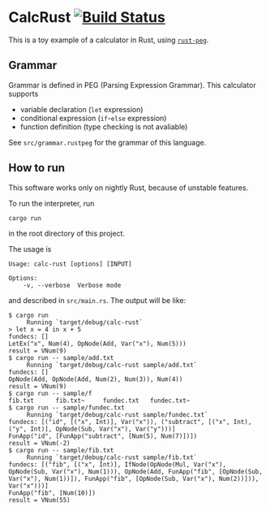 # CalcRust [![Build Status](https://travis-ci.org/koba-e964/calc-rust.svg?branch=master)](https://travis-ci.org/koba-e964/calc-rust)


This is a toy example of a calculator in Rust, using [`rust-peg`](https://github.com/kevinmehall/rust-peg).

## Grammar
Grammar is defined in PEG (Parsing Expression Grammar).
This calculator supports

- variable declaration (`let` expression)
- conditional expression (`if`-`else` expression)
- function definition (type checking is not avaliable)

See `src/grammar.rustpeg` for the grammar of this language.

## How to run
This software works only on nightly Rust, because of unstable features.

To run the interpreter, run
```
cargo run
```
in the root directory of this project.

The usage is
```
Usage: calc-rust [options] [INPUT]

Options:
    -v, --verbose  Verbose mode
```
and described in `src/main.rs`. The output will be like:
```
$ cargo run
     Running `target/debug/calc-rust`
> let x = 4 in x + 5
fundecs: []
LetEx("x", Num(4), OpNode(Add, Var("x"), Num(5)))
result = VNum(9)
$ cargo run -- sample/add.txt
     Running `target/debug/calc-rust sample/add.txt`
fundecs: []
OpNode(Add, OpNode(Add, Num(2), Num(3)), Num(4))
result = VNum(9)
$ cargo run -- sample/f
fib.txt      fib.txt~     fundec.txt   fundec.txt~  
$ cargo run -- sample/fundec.txt
     Running `target/debug/calc-rust sample/fundec.txt`
fundecs: [("id", [("x", Int)], Var("x")), ("subtract", [("x", Int), ("y", Int)], OpNode(Sub, Var("x"), Var("y")))]
FunApp("id", [FunApp("subtract", [Num(5), Num(7)])])
result = VNum(-2)
$ cargo run -- sample/fib.txt
     Running `target/debug/calc-rust sample/fib.txt`
fundecs: [("fib", [("x", Int)], IfNode(OpNode(Mul, Var("x"), OpNode(Sub, Var("x"), Num(1))), OpNode(Add, FunApp("fib", [OpNode(Sub, Var("x"), Num(1))]), FunApp("fib", [OpNode(Sub, Var("x"), Num(2))])), Var("x")))]
FunApp("fib", [Num(10)])
result = VNum(55)
```